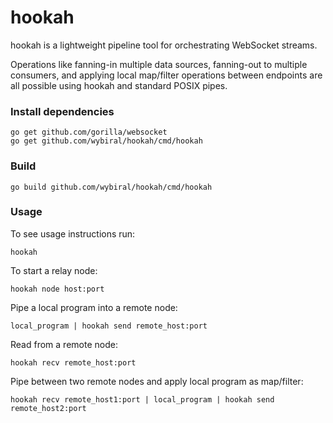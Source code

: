 # hookah
hookah is a lightweight pipeline tool for orchestrating WebSocket streams.

Operations like fanning-in multiple data sources, fanning-out to multiple
consumers, and applying local map/filter operations between endpoints are all
possible using hookah and standard POSIX pipes.

### Install dependencies
```
go get github.com/gorilla/websocket
go get github.com/wybiral/hookah/cmd/hookah
```
### Build
```
go build github.com/wybiral/hookah/cmd/hookah
```
### Usage
To see usage instructions run:
```
hookah
```
To start a relay node:
```
hookah node host:port
```
Pipe a local program into a remote node:
```
local_program | hookah send remote_host:port
```
Read from a remote node:
```
hookah recv remote_host:port
```
Pipe between two remote nodes and apply local program as map/filter:
```
hookah recv remote_host1:port | local_program | hookah send remote_host2:port
```

